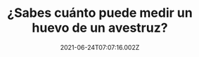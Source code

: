 ---
title: ¿Sabes cuánto puede medir un huevo de un avestruz?
date: 2021-06-24T07:07:16.002Z
featuredimage: /assets/18388.jpg
categoria: Naturaleza
tags:
  - "#Avestruz"
  - "#Animales"
  - "#Huevos"
short-description: Te sabias estos datos de los avestruces?
mk1: >+
  ### 1.

  ![1830](/assets/1830.jpg "1830")

  El avestruz (Struthio camelus, que significa pájaro camello) pertenece a la familia de los estrutiónidos (Struthionidae) o aves no voladoras y se le reconocen cuatro subespecies: de cuello azul, de cuello rojo, masái y arábiga, esta última ya extinta.

  ### 2.

  ![1831](/assets/1831.jpg "1831")

  Es el ave más grande y pesada del planeta. Los machos pueden llegar a medir casi 3 metros de altura y pesar 180 kilos. Las hembras son un poco más pequeñas.
mk2: >+
  ### 3.

  ![1832](/assets/1832.jpg "1832")

  Con velocidades de hasta 70 km/h, el avestruz es el animal de dos patas más rápido del mundo. Sus patas recorren hasta 5 metros en una sola zancada. Además, cuando corre extiende sus alas para mantener el equilibrio.

  ### 4.

  ![1833](/assets/1833.jpg "1833")

  Como si fueran pocos sus récords, también posee el del ave con el cuello más largo del mundo. Este le permite alcanzar las ramas de los árboles y bajarlo hasta el suelo sin necesidad de doblar las patas.
mk3: >+
  ### 5.

  ![1834](/assets/1834.jpg "1834")

  El plumaje de los machos es en su mayoría negro, con algunas partes blancas en las alas y la cola. Las hembras son por lo general de color marrón.

  ### 6.

  ![1835](/assets/1835.jpg "18335")

  Este animal es de cabeza pequeña y pico corto y grueso. Tiene un oído muy agudo y excelente vista. Sus ojos son grandes y adornados por gruesas pestañas. Al final de sus largas patas desnudas se encuentran dos dedos, el principal de ellos armado con una imponente y afilada garra central que penetra como una daga en el cuerpo de sus enemigos.
mk4: >+
  ### 7.

  ![1836](/assets/1836.jpg "1836")

  Entre sus formas de defensa están las patadas, las cuales son tan fuertes que pueden matar incluso a un león macho adulto.

  ### 8.

  ![1837](/assets/1837.jpg "1837")

  Los grupos de avestruces son liderados por un macho dominante, que se encarga de la protección de las hembras de la manada y que goza del privilegio de aparearse con la principal de ellas. Por su parte, los demás machos de la manada pueden aparearse libremente con el resto de las hembras. Pese a que los machos cuentan con varias parejas sexuales, las hembras solo eligen a uno durante su celo.
mk5: >+
  ### 9.

  ![1838](/assets/18388.jpg "838")

  El macho líder es el encargado de construir un gran nido y ayuda activamente a la hembra dominante en el cuidado de todos los huevos puestos por ella y las demás hembras de la manada.

  ### 10.

  ![1839](/assets/1839.jpg "1839")

  Los huevos de los avestruces son los más grandes de todas las aves. Pueden llegar a medir 20 centímetros de largo y pesar 1,5 kilos.
---